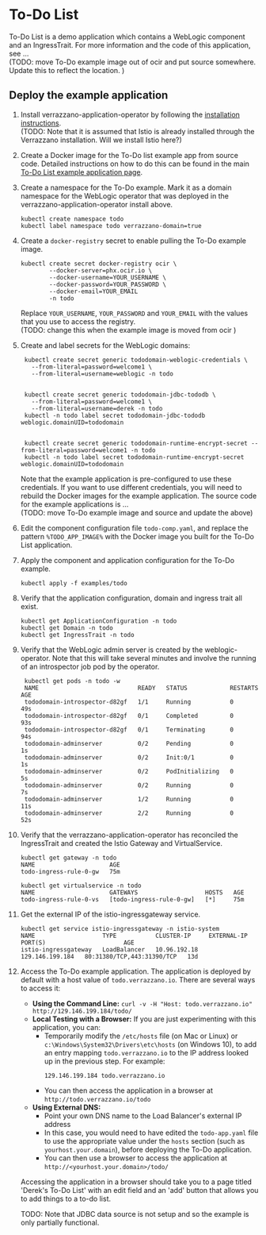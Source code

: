 # To-Do List

To-Do List is a demo application which contains a WebLogic component and an IngressTrait. For more information and the code of this application, see ...  
(TODO: move To-Do example image out of ocir and put source somewhere. Update this to reflect the location. )
## Deploy the example application
1. Install verrazzano-application-operator by following the [installation instructions](../../install/README.md).  
(TODO:  Note that it is assumed that Istio is already installed through the Verrazzano installation.  Will we install Istio here?)

1. Create a Docker image for the To-Do list example app from source code. Detailed instructions on how to do this can be found in the main [To-Do List example application page](https://github.com/verrazzano/examples/tree/master/todo-list).

1. Create a namespace for the To-Do example.  Mark it as a domain namespace for the WebLogic operator that was deployed in the verrazzano-application-operator install above.
   ```
   kubectl create namespace todo
   kubectl label namespace todo verrazzano-domain=true
   ```

1. Create a `docker-registry` secret to enable pulling the To-Do example image.  

   ```
   kubectl create secret docker-registry ocir \
           --docker-server=phx.ocir.io \
           --docker-username=YOUR_USERNAME \
           --docker-password=YOUR_PASSWORD \
           --docker-email=YOUR_EMAIL
           -n todo
   ```

   Replace `YOUR_USERNAME`, `YOUR_PASSWORD` and `YOUR_EMAIL` with the values that you
   use to access the registry.  
   (TODO: change this when the example image is moved from ocir )

1. Create and label secrets for the WebLogic domains:

   ```
    kubectl create secret generic tododomain-weblogic-credentials \
      --from-literal=password=welcome1 \
      --from-literal=username=weblogic -n todo


    kubectl create secret generic tododomain-jdbc-tododb \
      --from-literal=password=welcome1 \
      --from-literal=username=derek -n todo
    kubectl -n todo label secret tododomain-jdbc-tododb weblogic.domainUID=tododomain


    kubectl create secret generic tododomain-runtime-encrypt-secret --from-literal=password=welcome1 -n todo
    kubectl -n todo label secret tododomain-runtime-encrypt-secret weblogic.domainUID=tododomain
   ```

   Note that the example application is pre-configured to use these credentials.
   If you want to use different credentials, you will need to rebuild the
   Docker images for the example application.  The source code for the example
   applications is ...  
   (TODO: move To-Do example image and source and update the above)

1. Edit the component configuration file `todo-comp.yaml`, and replace the pattern `%TODO_APP_IMAGE%` with the Docker image you built for the To-Do List application.

1. Apply the component and application configuration for the To-Do example.
   ```
   kubectl apply -f examples/todo
   ```
1. Verify that the application configuration, domain and ingress trait all exist.
   ```
   kubectl get ApplicationConfiguration -n todo
   kubectl get Domain -n todo
   kubectl get IngressTrait -n todo
   ```   
1. Verify that the WebLogic admin server is created by the weblogic-operator.  Note that this will take several minutes and involve the running of an introspector job pod by the operator.
   ```
    kubectl get pods -n todo -w
    NAME                            READY   STATUS            RESTARTS   AGE
    tododomain-introspector-d82gf   1/1     Running           0          49s
    tododomain-introspector-d82gf   0/1     Completed         0          93s
    tododomain-introspector-d82gf   0/1     Terminating       0          94s
    tododomain-adminserver          0/2     Pending           0          1s
    tododomain-adminserver          0/2     Init:0/1          0          1s
    tododomain-adminserver          0/2     PodInitializing   0          5s
    tododomain-adminserver          0/2     Running           0          7s
    tododomain-adminserver          1/2     Running           0          11s
    tododomain-adminserver          2/2     Running           0          52s   
   ```      
1. Verify that the verrazzano-application-operator has reconciled the IngressTrait and created the Istio Gateway and VirtualService.
   ```
   kubectl get gateway -n todo
   NAME                     AGE
   todo-ingress-rule-0-gw   75m

   kubectl get virtualservice -n todo
   NAME                     GATEWAYS                   HOSTS   AGE
   todo-ingress-rule-0-vs   [todo-ingress-rule-0-gw]   [*]     75m
   ```   

1. Get the external IP of the istio-ingressgateway service.
   ```
   kubectl get service istio-ingressgateway -n istio-system
   NAME                   TYPE           CLUSTER-IP     EXTERNAL-IP       PORT(S)                      AGE
   istio-ingressgateway   LoadBalancer   10.96.192.18   129.146.199.184   80:31380/TCP,443:31390/TCP   13d
   ```   

1. Access the To-Do example application.
   The application is deployed by default with a host value of `todo.verrazzano.io`.  There are several ways to access it:
   * **Using the Command Line:** `curl -v -H "Host: todo.verrazzano.io" http://129.146.199.184/todo/`
   * **Local Testing with a Browser:** If you are just experimenting with this application, you can:
     * Temporarily modify the `/etc/hosts` file (on Mac or Linux) or `c:\Windows\System32\Drivers\etc\hosts` (on Windows 10), to add an entry mapping `todo.verrazzano.io` to the IP address looked up in the previous step. For example:
       ```
       129.146.199.184 todo.verrazzano.io
       ```
     * You can then access the application in a browser at `http://todo.verrazzano.io/todo`
   * **Using External DNS:**
     * Point your own DNS name to the Load Balancer's external IP address
     * In this case, you would need to have edited the `todo-app.yaml` file to use the appropriate value under the `hosts` section (such as `yourhost.your.domain`), before deploying the To-Do application. 
     * You can then use a browser to access the application at `http://<yourhost.your.domain>/todo/`

   Accessing the application in a browser should take you to a page titled 'Derek's To-Do List' with an edit field and an 'add' button that allows you to add things to a to-do list.   

   TODO: Note that JDBC data source is not setup and so the example is only partially functional.
